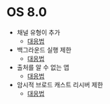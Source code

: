 OS 8.0
===
* 채널 유형이 추가
  * [대응법](https://github.com/sdk0213/Android-Develop-Info/blob/master/Notification.md)
* 백그라운드 실행 제한
  * [대응법](https://github.com/sdk0213/Android-Develop-Info/blob/master/startForegroundService.md)
* 출처를 알 수 없는 앱
  * [대응법](https://github.com/sdk0213/Android-Develop-Info/blob/master/%EC%B6%9C%EC%B2%98%EB%A5%BC%EC%95%8C%EC%88%98%EC%97%86%EB%8A%94%EC%86%8C%EC%8A%A4.md)
* 암시적 브로드 캐스트 리시버 제한
  * [대응법](https://github.com/sdk0213/Android-Develop-Info/blob/master/BroadcastReceiver%2C%20OrderedBroadcast.md)
